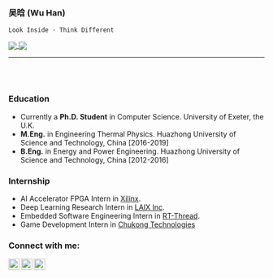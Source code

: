 ### 吴晗 (Wu Han)

    Look Inside · Think Different

<div>
<a href="https://github.com/anuraghazra/github-readme-stats">
  <img align="center" src="https://github-readme-stats.vercel.app/api?username=wuhanstudio&include_all_commits=true&show_icons=true&hide=issues&count_private=true" />
</a>
<a href="https://github.com/anuraghazra/convoychat">
  <img align="center" src="https://github-readme-stats.vercel.app/api/top-langs/?username=wuhanstudio&layout=compact" />
</a>
</div>

--------
  
<br />
<br />
  
### Education

- Currently a **Ph.D. Student** in Computer Science. University of Exeter, the U.K.
- **M.Eng.** in Engineering Thermal Physics. Huazhong University of Science and Technology, China [2016-2019]
- **B.Eng.** in Energy and Power Engineering. Huazhong University of Science and Technology, China [2012-2016]

### Internship
- AI Accelerator FPGA Intern in <a href="https://www.xilinx.com/">Xilinx</a>.
- Deep Learning Research Intern in <a href="https://www.liulishuo.com/en">LAIX Inc</a>.
- Embedded Software Engineering Intern in <a href="https://www.rt-thread.org/">RT-Thread</a>.
- Game Development Intern in <a href="http://en.chukong-inc.com/">Chukong Technologies</a>

### Connect with me:

[<img align="left" alt="vibhorchaudhary | Homepage" width="22px" src="https://cdn.jsdelivr.net/npm/simple-icons@3.12.1/icons/googlechrome.svg" />][website]
[<img align="left" alt="vibhorchaudhary | GitHub" width="22px" src="https://cdn.jsdelivr.net/npm/simple-icons@v3/icons/github.svg" />][github]
[<img align="left" alt="vibhorchaudhary | LinkedIn" width="22px" src="https://cdn.jsdelivr.net/npm/simple-icons@v3/icons/linkedin.svg" />][linkedin]

[website]: https://wuhanstudio.cc
[linkedin]: https://www.linkedin.com/in/han-wu-2b3773ab
[github]: https://github.com/wuhanstudio
